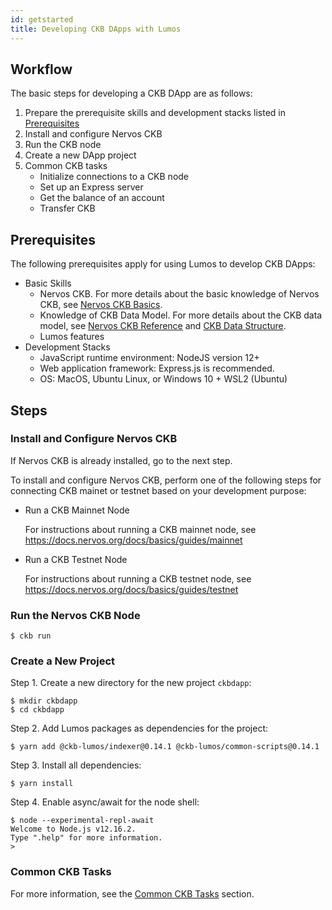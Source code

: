```yaml
---
id: getstarted
title: Developing CKB DApps with Lumos
---
```

## Workflow

The basic steps for developing a CKB DApp are as follows:

1. Prepare the prerequisite skills and development stacks listed in [Prerequisites](../quickstart/getstarted#prerequisites)
2. Install and configure Nervos CKB
3. Run the CKB node
4. Create a new DApp project
5. Common CKB tasks
   - Initialize connections to a CKB node
   - Set up an Express server
   - Get the balance of an account
   - Transfer CKB

## Prerequisites

The following prerequisites apply for using Lumos to develop CKB DApps:

- Basic Skills
  - Nervos CKB<!-- are prerequisites for developing CKB DApps with Lumos. -->. For more details about the basic knowledge of Nervos CKB, see [Nervos CKB Basics](https://docs.nervos.org/docs/basics/introduction).
  - Knowledge of CKB Data Model. For more details about the CKB data model, see [Nervos CKB Reference](https://docs.nervos.org/docs/reference/introduction) and [CKB Data Structure](https://github.com/nervosnetwork/rfcs/blob/master/rfcs/0019-data-structures/0019-data-structures.md).
  - Lumos features
- Development Stacks
  - JavaScript runtime environment: NodeJS version 12+
  - Web application framework: Express.js is recommended.
  - OS:  MacOS, Ubuntu Linux, or Windows 10 + WSL2 (Ubuntu)

## Steps

### Install and Configure Nervos CKB

If Nervos CKB is already installed, go to the next step.

To install and configure Nervos CKB, perform one of the following steps for connecting CKB mainet or testnet based on your development purpose:

- Run a CKB Mainnet Node

  For instructions about running a CKB mainnet node, see https://docs.nervos.org/docs/basics/guides/mainnet

- Run a CKB Testnet Node

  For instructions about running a CKB testnet node, see https://docs.nervos.org/docs/basics/guides/testnet

### Run the Nervos CKB Node

```
$ ckb run
```

### Create a New Project

Step 1. Create a new directory for the new project `ckbdapp`:


```
$ mkdir ckbdapp
$ cd ckbdapp
```

Step 2. Add Lumos packages as dependencies for the project:

```
$ yarn add @ckb-lumos/indexer@0.14.1 @ckb-lumos/common-scripts@0.14.1
```

Step 3. Install all dependencies:

```
$ yarn install
```

Step 4. Enable async/await for the node shell:

```
$ node --experimental-repl-await
Welcome to Node.js v12.16.2.
Type ".help" for more information.
>
```

### Common CKB Tasks

For more information, see the [Common CKB Tasks](../tutorials/common#configure-environment) section. 